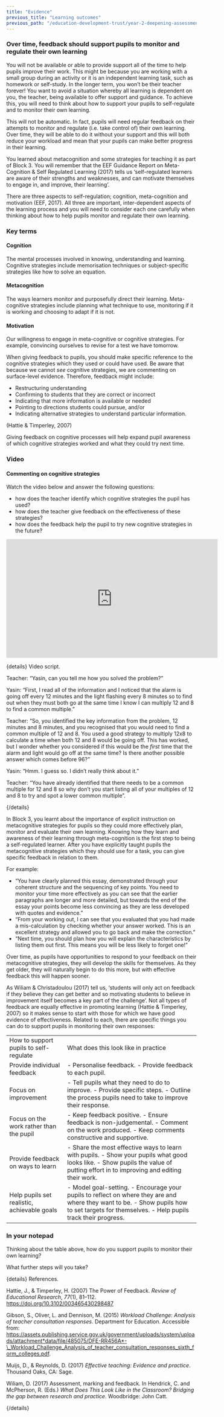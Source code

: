 ```yaml
---
title: "Evidence"
previous_title: "Learning outcomes"
previous_path: "/education-development-trust/year-2-deepening-assessment-feedback-and-questioning/summer-week-1-ect-learning-outcomes"
---
```


### Over time, feedback should support pupils to monitor and regulate their own learning

You will not be available or able to provide support all of the time to help pupils improve their work. This might be because you are working with a small group during an activity or it is an independent learning task, such as homework or self-study. In the longer term, you won’t be their teacher forever! You want to avoid a situation whereby all learning is dependent on you, the teacher, being available to offer support and guidance. To achieve this, you will need to think about how to support your pupils to self-regulate and to monitor their own learning.

This will not be automatic. In fact, pupils will need regular feedback on their attempts to monitor and regulate (i.e. take control of) their own learning. Over time, they will be able to do it without your support and this will both reduce your workload and mean that your pupils can make better progress in their learning.

You learned about metacognition and some strategies for teaching it as part of Block 3. You will remember that the EEF Guidance Report on Meta-Cognition & Self Regulated Learning (2017) tells us ‘self-regulated learners are aware of their strengths and weaknesses, and can motivate themselves to engage in, and improve, their learning’.

There are three aspects to self-regulation; cognition, meta-cognition and motivation (EEF, 2017). All three are important, inter-dependent aspects of the learning process and you will need to consider each one carefully when thinking about how to help pupils monitor and regulate their own learning.

### Key terms

#### Cognition

The mental processes involved in knowing, understanding and learning.
Cognitive strategies include memorisation techniques or subject-specific
strategies like how to solve an equation.

#### Metacognition

The ways learners monitor and purposefully direct their learning.
Meta-cognitive strategies include planning what technique to use, monitoring
if it is working and choosing to adapt if it is not.

#### Motivation

Our willingness to engage in meta-cognitive or cognitive strategies. For
example, convincing ourselves to revise for a test we have tomorrow.

When giving feedback to pupils, you should make specific reference to the cognitive strategies which they used or could have used. Be aware that because we cannot _see_ cognitive strategies, we are commenting on surface-level evidence. Therefore, feedback might include:

- Restructuring understanding
- Confirming to students that they are correct or incorrect
- Indicating that more information is available or needed
- Pointing to directions students could pursue, and/or
- Indicating alternative strategies to understand particular information.

(Hattie & Timperley, 2007)

Giving feedback on cognitive processes will help expand pupil awareness of which cognitive strategies worked and what they could try next time.

### Video

#### Commenting on cognitive strategies

Watch the video below and answer the following questions:

- how does the teacher identify which cognitive strategies the pupil has used?
- how does the teacher give feedback on the effectiveness of these strategies?
- how does the feedback help the pupil to try new cognitive strategies in the future?

<iframe width="560" height="315" src="https://www.youtube.com/embed/0tNJIycI_Sk" title="11.2.2 Commenting on cognitive strategies - YouTube" frameborder="0" allow="accelerometer; autoplay; clipboard-write; encrypted-media; gyroscope; picture-in-picture; web-share" allowfullscreen></iframe>

{details}
Video script.

Teacher: “Yasin, can you tell me how you solved the problem?”

Yasin: “First, I read all of the information and I noticed that the alarm is going off every 12 minutes and the light flashing every 8 minutes so to find out when they must both go at the same time I know I can multiply 12 and 8 to find a common multiple.”

Teacher: “So, you identified the key information from the problem, 12 minutes and 8 minutes, and you recognised that you would need to find a common multiple of 12 and 8. You used a good strategy to multiply 12x8 to calculate a time when both 12 and 8 would be going off. This has worked, but I wonder whether you considered if this would be the _first_ time that the alarm and light would go off at the same time? Is there another possible answer which comes before 96?”

Yasin: “Hmm. I guess so. I didn’t really think about it.”

Teacher: “You have already identified that there needs to be a common multiple for 12 and 8 so why don’t you start listing all of your multiples of 12 and 8 to try and spot a lower common multiple”.

{/details}

In Block 3, you learnt about the importance of explicit instruction on metacognitive strategies for pupils so they could more effectively plan, monitor and evaluate their own learning. Knowing how they learn and awareness of their learning through meta-cognition is the first step to being a self-regulated learner. After you have explicitly taught pupils the metacognitive strategies which they should use for a task, you can give specific feedback in relation to them.

For example:

- “You have clearly planned this essay, demonstrated through your coherent structure and the sequencing of key points. You need to monitor your time more effectively as you can see that the earlier paragraphs are longer and more detailed, but towards the end of the essay your points become less convincing as they are less developed with quotes and evidence.”
- “From your working out, I can see that you evaluated that you had made a mis-calculation by checking whether your answer worked. This is an excellent strategy and allowed you to go back and make the correction.”
- “Next time, you should plan how you will explain the characteristics by listing them out first. This means you will be less likely to forget one!”

Over time, as pupils have opportunities to respond to your feedback on their metacognitive strategies, they will develop the skills for themselves. As they get older, they will naturally begin to do this more, but with effective feedback this will happen sooner.

As Wiliam & Christadoulou (2017) tell us, ‘students will only act on feedback if they believe they can get better and so motivating students to believe in improvement itself becomes a key part of the challenge’. Not all types of feedback are equally effective in promoting learning (Hattie & Timperley, 2007) so it makes sense to start with those for which we have good evidence of effectiveness. Related to each, there are specific things you can do to support pupils in monitoring their own responses:

|                                             |                                                                                                                                                                                            |
| ------------------------------------------- | ------------------------------------------------------------------------------------------------------------------------------------------------------------------------------------------ |
| How to support pupils to self-regulate      | What does this look like in practice                                                                                                                                                       |
| Provide individual feedback                 | - Personalise feedback. - Provide feedback to each pupil.                                                                                                                                  |
| Focus on improvement                        | - Tell pupils what they need to do to improve. - Provide specific steps. - Outline the process pupils need to take to improve their response.                                              |
| Focus on the work rather than the pupil     | - Keep feedback positive. - Ensure feedback is non-judgemental. - Comment on the work produced. - Keep comments constructive and supportive.                                               |
| Provide feedback on ways to learn           | - Share the most effective ways to learn with pupils. - Show your pupils what good looks like. - Show pupils the value of putting effort in to improving and editing their work.           |
| Help pupils set realistic, achievable goals | - Model goal-setting. - Encourage your pupils to reflect on where they are and where they want to be. - Show pupils how to set targets for themselves. - Help pupils track their progress. |

### In your notepad

Thinking about the table above, how do you support pupils to monitor their
own learning?

What further steps will you take?

{details}
References.

Hattie, J., &amp; Timperley, H. (2007) The Power of Feedback. _Review of Educational Research_, _77_(1), 81–112. <a href="https://doi.org/10.3102/003465430298487">https://doi.org/10.3102/003465430298487</a>

Gibson, S., Oliver, L. and Dennison, M. (2015) _Workload Challenge: Analysis of teacher consultation responses_. Department for Education. Accessible from: <a href="https://assets.publishing.service.gov.uk/government/uploads/system/uploads/attachment_data/file/485075/DFE-RR456A_-_Workload_Challenge_Analysis_of_teacher_consultation_responses_sixth_form_colleges.pdf">https://assets.publishing.service.gov.uk/government/uploads/system/uploads/attachment*data/file/485075/DFE-RR456A*-\_Workload_Challenge_Analysis_of_teacher_consultation_responses_sixth_form_colleges.pdf</a>.

Muijs, D., &amp; Reynolds, D. (2017) _Effective teaching: Evidence and practice_. Thousand Oaks, CA: Sage.

Wiliam, D. (2017) Assessment, marking and feedback. In Hendrick, C. and McPherson, R. (Eds.) _What Does This Look Like in the Classroom? Bridging the gap between research and practice_. Woodbridge: John Catt.

{/details}
